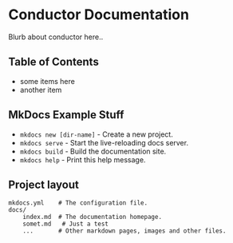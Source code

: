 # Conductor Documentation

Blurb about conductor here..

## Table of Contents

* some items here
* another item


## MkDocs Example Stuff

* `mkdocs new [dir-name]` - Create a new project.
* `mkdocs serve` - Start the live-reloading docs server.
* `mkdocs build` - Build the documentation site.
* `mkdocs help` - Print this help message.

## Project layout

    mkdocs.yml    # The configuration file.
    docs/
        index.md  # The documentation homepage.
        somet.md   # Just a test
        ...       # Other markdown pages, images and other files.
